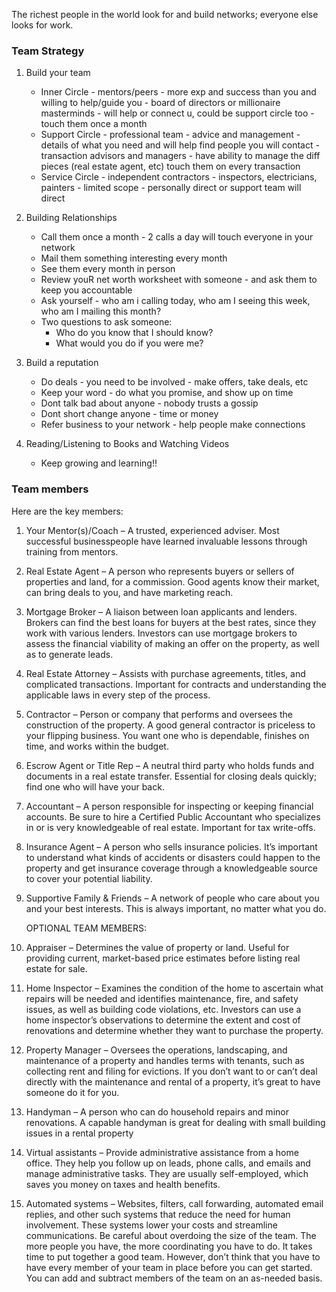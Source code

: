The richest people in the world look for and build networks;
everyone else looks for work.

### Team Strategy

1. Build your team

   - Inner Circle - mentors/peers - more exp and success than you and willing to help/guide you - board of directors or millionaire masterminds - will help or connect u, could be support circle too - touch them once a month
   - Support Circle - professional team - advice and management - details of what you need and will help find people you will contact - transaction advisors and managers - have ability to manage the diff pieces (real estate agent, etc) touch them on every transaction
   - Service Circle - independent contractors - inspectors, electricians, painters - limited scope - personally direct or support team will direct

2. Building Relationships

   - Call them once a month - 2 calls a day will touch everyone in your network
   - Mail them something interesting every month
   - See them every month in person
   - Review youR net worth worksheet with someone - and ask them to keep you accountable
   - Ask yourself - who am i calling today, who am I seeing this week, who am I mailing this month?
   - Two questions to ask someone:
     - Who do you know that I should know?
     - What would you do if you were me?

3. Build a reputation

   - Do deals - you need to be involved - make offers, take deals, etc
   - Keep your word - do what you promise, and show up on time
   - Dont talk bad about anyone - nobody trusts a gossip
   - Dont short change anyone - time or money
   - Refer business to your network - help people make connections

4. Reading/Listening to Books and Watching Videos

   - Keep growing and learning!!

### Team members

Here are the key members:

1. Your Mentor(s)/Coach – A trusted, experienced adviser. Most successful
   businesspeople have learned invaluable lessons through training from
   mentors.

2. Real Estate Agent – A person who represents buyers or sellers of
   properties and land, for a commission. Good agents know their market,
   can bring deals to you, and have marketing reach.

3. Mortgage Broker – A liaison between loan applicants and lenders.
   Brokers can find the best loans for buyers at the best rates, since they
   work with various lenders. Investors can use mortgage brokers to assess
   the financial viability of making an offer on the property, as well as to
   generate leads.

4. Real Estate Attorney – Assists with purchase agreements, titles, and
   complicated transactions. Important for contracts and understanding
   the applicable laws in every step of the process.

5. Contractor – Person or company that performs and oversees the
   construction of the property. A good general contractor is priceless to
   your flipping business. You want one who is dependable, finishes on
   time, and works within the budget.

6. Escrow Agent or Title Rep – A neutral third party who holds funds and
   documents in a real estate transfer. Essential for closing deals quickly;
   find one who will have your back.

7. Accountant – A person responsible for inspecting or keeping
   financial accounts. Be sure to hire a Certified Public Accountant who
   specializes in or is very knowledgeable of real estate. Important for
   tax write-offs.

8. Insurance Agent – A person who sells insurance policies. It’s important
   to understand what kinds of accidents or disasters could happen to
   the property and get insurance coverage through a knowledgeable
   source to cover your potential liability.

9. Supportive Family & Friends – A network of people who care about
   you and your best interests. This is always important, no matter
   what you do.

   OPTIONAL TEAM MEMBERS:

10. Appraiser – Determines the value of property or land. Useful for
    providing current, market-based price estimates before listing real
    estate for sale.

11. Home Inspector – Examines the condition of the home to ascertain
    what repairs will be needed and identifies maintenance, fire, and
    safety issues, as well as building code violations, etc. Investors can
    use a home inspector’s observations to determine the extent and cost
    of renovations and determine whether they want to purchase the
    property.

12. Property Manager – Oversees the operations, landscaping, and
    maintenance of a property and handles terms with tenants, such as
    collecting rent and filing for evictions. If you don’t want to or can’t
    deal directly with the maintenance and rental of a property, it’s great
    to have someone do it for you.

13. Handyman – A person who can do household repairs and minor
    renovations. A capable handyman is great for dealing with small
    building issues in a rental property

14. Virtual assistants – Provide administrative assistance from a home
    office. They help you follow up on leads, phone calls, and emails and
    manage administrative tasks. They are usually self-employed, which
    saves you money on taxes and health benefits.

15. Automated systems – Websites, filters, call forwarding, automated
    email replies, and other such systems that reduce the need for
    human involvement. These systems lower your costs and streamline
    communications.
    Be careful about overdoing the size of the team. The more people you
    have, the more coordinating you have to do. It takes time to put together
    a good team. However, don’t think that you have to have every member
    of your team in place before you can get started. You can add and subtract
    members of the team on an as-needed basis.
